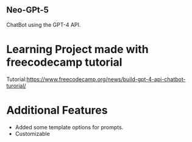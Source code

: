 ## Neo-GPt-5
 
ChatBot using the GPT-4 API.

# Learning Project made with freecodecamp tutorial

Tutorial:https://www.freecodecamp.org/news/build-gpt-4-api-chatbot-turorial/

# Additional Features

- Added some template options for prompts.
- Customizable
